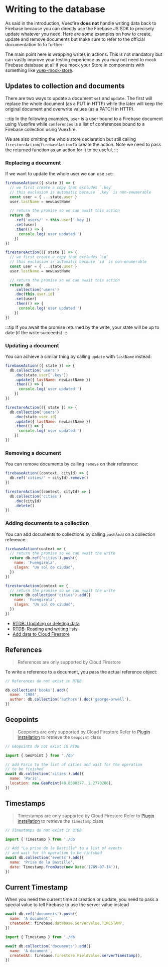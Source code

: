 # Writing to the database

As said in the introduction, Vuexfire **does not** handle writing data back to Firebase because you can directly use the Firebase JS SDK to precisely update whatever you need. Here are some examples on how to create, update and remove documents but make sure to refer to the official documentation to fo further:

The main point here is wrapping writes in actions. This is not mandatory but can vastly improve your testing experience as you may not need to mock Firebase database at all if you mock your Store in components with something like [vuex-mock-store](https://github.com/posva/vuex-mock-store).

## Updates to collection and documents

There are two ways to update a document `set` and `update`. The first will replace the whole document (as a PUT in HTTP) while the later will keep the original document and overwrite values (as a PATCH in HTTP).

:::tip
In the following examples, `user` is a user bound to a Firebase document using Vuexfire while `conferences` is a list of conferences bound to a Firebase collection using Vuexfire.

We are also omitting the whole store declaration but still calling `firestoreAction`/`firebaseAction` to create the action. Note we need to pass the returned function as an action for it to be useful.
:::

### Replacing a document

If we want to update the whole user we can use `set`:

<FirebaseExample>

```js
firebaseAction(({ state }) => {
  // we first create a copy that excludes `.key`
  // this exclusion is automatic because `.key` is non-enumerable
  const user = { ...state.user }
  user.lastName = newLastName

  // return the promise so we can await this action
  return db
    .ref('users/' + this.user['.key'])
    .set(user)
    .then(() => {
      console.log('user updated!')
    })
})
```

```js
firestoreAction(({ state }) => {
  // we first create a copy that excludes `id`
  // this exclusion is automatic because `id` is non-enumerable
  const user = { ...state.user }
  user.lastName = newLastName

  // return the promise so we can await this action
  return db
    .collection('users')
    .doc(this.user.id)
    .set(user)
    .then(() => {
      console.log('user updated!')
    })
})
```

</FirebaseExample>

:::tip
If you await the promise returned by the write, your state will be up to date (if the write succeeds)
:::

### Updating a document

You can achieve a similar thing by calling `update` with `lastName` instead:

<FirebaseExample>

```js
firebaseAction(({ state }) => {
  db.collection('users')
    .doc(state.user['.key'])
    .update({ lastName: newLastName })
    .then(() => {
      console.log('user updated!')
    })
})
```

```js
firestoreAction(({ state }) => {
  db.collection('users')
    .doc(state.user.id)
    .update({ lastName: newLastName })
    .then(() => {
      console.log('user updated!')
    })
})
```

</FirebaseExample>

### Removing a document

You can remove documents by calling `remove` on their reference:

<FirebaseExample>

```js
firebaseAction((context, cityId) => {
  db.ref('cities/' + cityId).remove()
})
```

```js
firestoreAction((context, cityId) => {
  db.collection('cities')
    .doc(cityId)
    .delete()
})
```

</FirebaseExample>

### Adding documents to a collection

You can add documents to collections by calling `push`/`add` on a collection reference:

<FirebaseExample>

```js
firebaseAction(context => {
  // return the promise so we can await the write
  return db.ref('cities').push({
    name: 'Fuengirola',
    slogan: 'Un sol de ciudad',
  })
})
```

```js
firestoreAction(context => {
  // return the promise so we can await the write
  return db.collection('cities').add({
    name: 'Fuengirola',
    slogan: 'Un sol de ciudad',
  })
})
```

</FirebaseExample>

- [RTDB: Updating or deleting data](https://firebase.google.com/docs/database/web/read-and-write#updating_or_deleting_data)
- [RTDB: Reading and writing lists](https://firebase.google.com/docs/database/web/lists-of-data#reading_and_writing_lists)
- [Add data to Cloud Firestore](https://firebase.google.com/docs/firestore/manage-data/add-data)

## References

> References are only supported by Cloud Firestore

To write a reference to a document, you pass the actual reference object:

<FirebaseExample disable="0">

```js
// References do not exist in RTDB
```

```js
db.collection('books').add({
  name: '1984',
  author: db.collection('authors').doc('george-orwell'),
})
```

</FirebaseExample>

## Geopoints

> Geopoints are only supported by Cloud Firestore
> Refer to [Plugin installation](./getting-started.md#plugin) to retrieve the `Geopoint` class

<FirebaseExample disable="0">

```js
// Geopoints do not exist in RTDB
```

```js
import { GeoPoint } from './db'

// add Paris to the list of cities and wait for the operation
// to be finished
await db.collection('cities').add({
  name: 'Paris',
  location: new GeoPoint(48.8588377, 2.2770206),
})
```

</FirebaseExample>

## Timestamps

> Timestamps are only supported by Cloud Firestore
> Refer to [Plugin installation](./getting-started.md#plugin) to retrieve the `Timestamp` class

<FirebaseExample disable="0">

```js
// Timestamps do not exist in RTDB
```

```js
import { Timestamp } from './db'

// Add "La prise de la Bastille" to a list of events
// and wait for th operation to be finished
await db.collection('events').add({
  name: 'Prise de la Bastille',
  date: Timestamp.fromDate(new Date('1789-07-14')),
})
```

</FirebaseExample>

## Current Timestamp

When you need the current time at creation or update, you need to pass a special value to tell Firebase to use the server value instead

<FirebaseExample>

```js
await db.ref('documents').push({
  name: 'A document',
  createdAt: firebase.database.ServerValue.TIMESTAMP,
})
```

```js
import { Timestamp } from './db'

await db.collection('documents').add({
  name: 'A document',
  createdAt: firebase.firestore.FieldValue.serverTimestamp(),
})
```

</FirebaseExample>
